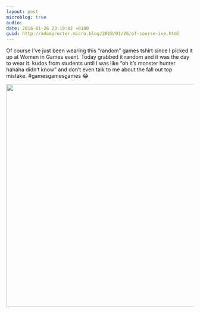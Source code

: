 ```yaml
---
layout: post
microblog: true
audio: 
date: 2018-01-26 23:19:02 +0100
guid: http://adamprocter.micro.blog/2018/01/26/of-course-ive.html
---
```

Of course I’ve just been wearing this “random” games tshirt since I picked it up at Women in Games event. Today grabbed it random and it was the day to wear it. kudos from students until I was like “oh it’s monster hunter hahaha didn’t know” and don’t even talk to me about the fall out top mistake. #gamesgamesgames 😂

<img src="http://discursive.adamprocter.co.uk/uploads/2018/2b288d68e0.jpg" width="600" height="600" />
